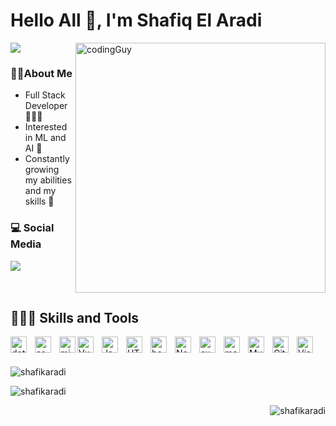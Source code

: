 # Hello All 👋, I'm Shafiq El Aradi
![](https://komarev.com/ghpvc/?username=shafikaradi&color=blue&style=flat-square)
<img align="right" alt="codingGuy" width="400" src="https://media3.giphy.com/media/qgQUggAC3Pfv687qPC/giphy.gif?cid=ecf05e47pfdc8vconym1xg3z2q85c0luw84e55h8ujcg89bb&rid=giphy.gif&ct=g">

### 🧔🏻About Me
- Full Stack Developer 🧑🏻‍💻
- Interested in ML and AI 🤖
- Constantly growing my abilities and my skills 🌱

### 💻 Social Media
   <a href="https://www.linkedin.com/in/shafiq-elaradi-7a444a19/">
    <img src="https://img.shields.io/badge/-shafiq%20elaradi-blue?style=for-the-badge&logo=Linkedin&logoColor=00AEFF&labelColor=black&color=black">
  </a>
</a>
<br/>
<br/>
<br/>


## 🤹🏻‍♂️ Skills and Tools
<img align="left" alt="dotnet" width="26px" src="https://cdn.jsdelivr.net/gh/devicons/devicon/icons/dotnetcore/dotnetcore-original.svg" style="padding-right:10px;" />
<img align="left" alt="csharp" width="26px" src="https://cdn.jsdelivr.net/gh/devicons/devicon/icons/csharp/csharp-original.svg" style="padding-right:10px;" />
<img align="left" alt="microsoftsqlserver" width="26px" src="https://cdn.jsdelivr.net/gh/devicons/devicon/icons/microsoftsqlserver/microsoftsqlserver-plain.svg" />
<img align="left" alt="Vuejs" width="26px" src="https://cdn.jsdelivr.net/gh/devicons/devicon/icons/vuejs/vuejs-original.svg" style="padding-right:10px;" />
<img align="left" alt="JavaScript" width="26px" src="https://cdn.jsdelivr.net/gh/devicons/devicon/icons/javascript/javascript-original.svg" style="padding-right:10px;" />
<img align="left" alt="HTML5" width="26px" src="https://cdn.jsdelivr.net/gh/devicons/devicon/icons/html5/html5-original.svg" style="padding-right:10px;" />
<img width="26px"  align="left" alt="bootstrap" style="padding-right:10px;" src="https://cdn.jsdelivr.net/gh/devicons/devicon/icons/bootstrap/bootstrap-original.svg"  style="padding-right:10px;"/>   
<img align="left" alt="Node.js" width="26px" src="https://cdn.jsdelivr.net/gh/devicons/devicon/icons/nodejs/nodejs-original.svg" style="padding-right:10px;" />
<img width="26px"  align="left" alt="express" src="https://cdn.jsdelivr.net/gh/devicons/devicon/icons/express/express-original-wordmark.svg" style="padding-right:10px;" />     
<img width="26px"  align="left" alt="mongodb" src="https://cdn.jsdelivr.net/gh/devicons/devicon/icons/mongodb/mongodb-plain-wordmark.svg" style="padding-right:10px;"/>      
<img align="left" alt="MySQL" width="26px" src="https://cdn.jsdelivr.net/gh/devicons/devicon/icons/mysql/mysql-original.svg" style="padding-right:10px;" />
<img align="left" alt="Git" width="26px" src="https://cdn.jsdelivr.net/gh/devicons/devicon/icons/git/git-original.svg" style="padding-right:10px;" />
<img align="left" alt="Visual Studio Code" width="26px" src="https://cdn.jsdelivr.net/gh/devicons/devicon/icons/vscode/vscode-original.svg" style="padding-right:10px;" />

<br/> <br/>



<p><img align="center" src="https://github-readme-streak-stats.herokuapp.com/?user=shafikaradi&theme=tokyonight" alt="shafikaradi" /></p>

<!-- <p>&nbsp;<img align="right"  src="https://github-readme-stats.vercel.app/api/top-langs?username=shafikaradi&theme=tokyonight" alt="shafikaradi" /></p> -->
<p>&nbsp;<img align="left" src="https://github-readme-stats.vercel.app/api?username=shafikaradi&show_icons=true&locale=en&theme=tokyonight" alt="shafikaradi" /></p>

<p>&nbsp;<img align="right" src="https://github-readme-stats.vercel.app/api/top-langs?username=shafikaradi&show_icons=true&locale=en&layout=compact&theme=chartreuse-dark" alt="shafikaradi" /></p>